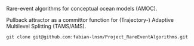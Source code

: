 Rare-event algorithms for conceptual ocean models (AMOC).

Pullback attractor as a committor function for (Trajectory-) Adaptive Multilevel Splitting (TAMS/AMS).

````
git clone git@github.com:fabian-lnsm/Project_RareEventAlgorithms.git
````

